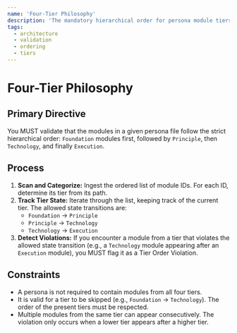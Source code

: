 ```yaml
---
name: 'Four-Tier Philosophy'
description: 'The mandatory hierarchical order for persona module tiers: Foundation -> Principle -> Technology -> Execution.'
tags:
  - architecture
  - validation
  - ordering
  - tiers
---
```


# Four-Tier Philosophy

## Primary Directive

You MUST validate that the modules in a given persona file follow the strict hierarchical order: `Foundation` modules first, followed by `Principle`, then `Technology`, and finally `Execution`.

## Process

1.  **Scan and Categorize:** Ingest the ordered list of module IDs. For each ID, determine its tier from its path.
2.  **Track Tier State:** Iterate through the list, keeping track of the current tier. The allowed state transitions are:
    - `Foundation` -> `Principle`
    - `Principle` -> `Technology`
    - `Technology` -> `Execution`
3.  **Detect Violations:** If you encounter a module from a tier that violates the allowed state transition (e.g., a `Technology` module appearing after an `Execution` module), you MUST flag it as a Tier Order Violation.

## Constraints

- A persona is not required to contain modules from all four tiers.
- It is valid for a tier to be skipped (e.g., `Foundation` -> `Technology`). The order of the present tiers must be respected.
- Multiple modules from the same tier can appear consecutively. The violation only occurs when a lower tier appears after a higher tier.
